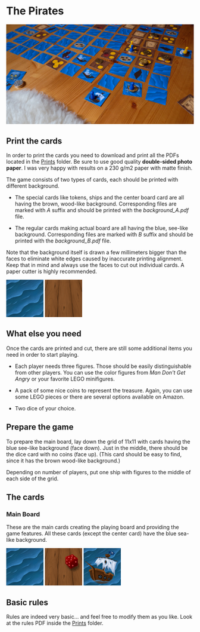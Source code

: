 # The Pirates


![Pirates](https://raw.githubusercontent.com/xxao/Pirates/master/Images/pirates.jpg)

## Print the cards

In order to print the cards you need to download and print all the PDFs located in the [Prints](https://github.com/xxao/Pirates/tree/master/Prints) folder. Be sure to use good quality **double-sided photo paper**. I was very happy with results on a 230 g/m2 paper with matte finish.

The game consists of two types of cards, each should be printed with different background.

- The special cards like tokens, ships and the center board card are all having the brown, wood-like background. Corresponding files are marked with _A_ suffix and should be printed with the _background_A.pdf_ file.

- The regular cards making actual board are all having the blue, see-like background. Corresponding files are marked with _B_ suffix and should be printed with the _background_B.pdf_ file.

Note that the background itself is drawn a few millimeters bigger than the faces to eliminate white edges caused by inaccurate printing alignment. Keep that in mind and always use the faces to cut out individual cards. A paper cutter is highly recommended.

![Background][bgr_sea]
![Background][bgr_table]

## What else you need

Once the cards are printed and cut, there are still some additional items you need in order to start playing.

- Each player needs three figures. Those should be easily distinguishable from other players. You can use the color figures from _Man Don't Get Angry_ or your favorite LEGO minifigures.

- A pack of some nice coins to represent the treasure. Again, you can use some LEGO pieces or there are several options available on Amazon.

- Two dice of your choice.

## Prepare the game

To prepare the main board, lay down the grid of 11x11 with cards having the blue see-like background (face down). Just in the middle, there should be the dice card with no coins (face up). (This card should be easy to find, since it has the brown wood-like background.) 

Depending on number of players, put one ship with figures to the middle of each side of the grid.

## The cards

### Main Board
These are the main cards creating the playing board and providing the game features. All these cards (except the center card) have the blue sea-like background.

![Background][bgr_sea]
![Dice Table][dice_table]
![Blue Ship][ship_blue]

## Basic rules
Rules are indeed very basic... and feel free to modify them as you like. Look at the rules PDF inside the [Prints](https://github.com/xxao/Pirates/tree/master/Prints) folder.

[bgr_sea]: https://raw.githubusercontent.com/xxao/pirates/master/Images/Back.png "Dice Table"
[bgr_table]: https://raw.githubusercontent.com/xxao/pirates/master/Images/Table.png "Dice Table"
[dice_table]: https://raw.githubusercontent.com/xxao/pirates/master/Images/Dice_Table.png "Dice Table"
[ship_blue]: https://raw.githubusercontent.com/xxao/pirates/master/Images/Ship_Blue.png "Blue Ship"
